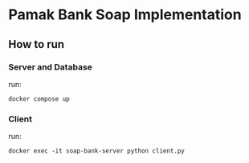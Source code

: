 # Pamak Bank Soap Implementation


## How to run

### Server and Database
run: 
```terminal
docker compose up
```

### Client
run:
```terminal
docker exec -it soap-bank-server python client.py
```


